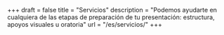 +++
draft 			= false
title 			= "Servicios"
description		= "Podemos ayudarte en cualquiera de las etapas de preparación de tu presentación: estructura, apoyos visuales u oratoria"
url	 			= "/es/servicios/"
+++
